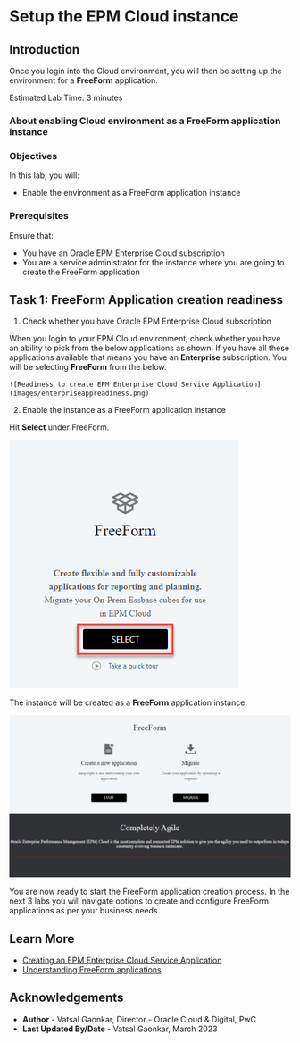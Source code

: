 # Setup the EPM Cloud instance
## Introduction

Once you login into the Cloud environment, you will then be setting up the environment for a **FreeForm** application.

Estimated Lab Time: 3 minutes

### About enabling Cloud environment as a FreeForm application instance

### Objectives

In this lab, you will:
* Enable the environment as a FreeForm application instance

### Prerequisites

Ensure that:
* You have an Oracle EPM Enterprise Cloud subscription
* You are a service administrator for the instance where you are going to create the FreeForm application


## Task 1: FreeForm Application creation readiness

1. Check whether you have Oracle EPM Enterprise Cloud subscription 
  
  When you login to your EPM Cloud environment, check whether you have an ability to pick from the below applications as shown. If you have all these applications available that means you have an **Enterprise** subscription. You will be selecting **FreeForm** from the below.

	![Readiness to create EPM Enterprise Cloud Service Application](images/enterpriseappreadiness.png)

2. Enable the instance as a FreeForm application instance

  Hit **Select** under FreeForm.

  ![Selecting FreeForm from Cloud applications](images/selectfreeform.png)

  The instance will be created as a **FreeForm** application instance.

  ![FreeForm Instance Selection](images/freeforminstance.png)

  You are now ready to start the FreeForm application creation process. In the next 3 labs you will navigate options to create and configure FreeForm applications as per your business needs.


## Learn More

* [Creating an EPM Enterprise Cloud Service Application](https://docs.oracle.com/en/cloud/saas/planning-budgeting-cloud/pfusa/about_epm_enterprise_landing_page.html)
* [Understanding FreeForm applications](https://docs.oracle.com/en/cloud/saas/planning-budgeting-cloud/pfusa/understanding_freeform_apps.html)

## Acknowledgements
* **Author** - Vatsal Gaonkar, Director - Oracle Cloud & Digital, PwC
* **Last Updated By/Date** - Vatsal Gaonkar, March 2023
